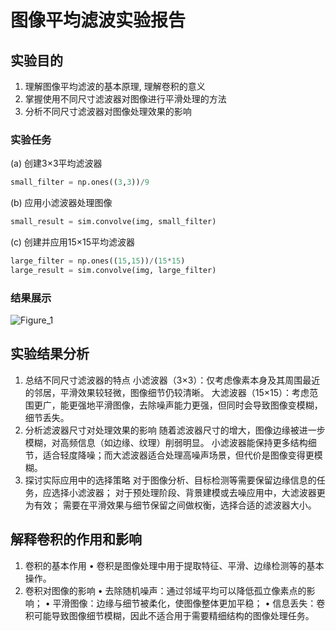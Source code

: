 # 图像平均滤波实验报告

## 实验目的
1. 理解图像平均滤波的基本原理, 理解卷积的意义
2. 掌握使用不同尺寸滤波器对图像进行平滑处理的方法
3. 分析不同尺寸滤波器对图像处理效果的影响

### 实验任务 

(a) 创建3×3平均滤波器
```python
small_filter = np.ones((3,3))/9
 ```
 (b) 应用小滤波器处理图像
```python
small_result = sim.convolve(img, small_filter)
 ```
 (c) 创建并应用15×15平均滤波器
```python
large_filter = np.ones((15,15))/(15*15)
large_result = sim.convolve(img, large_filter)
 ```

### 结果展示
![Figure_1](https://github.com/user-attachments/assets/d28554d9-143c-49b4-819b-93fd500a2fdd)


## 实验结果分析
1. 总结不同尺寸滤波器的特点
   小滤波器（3×3）：仅考虑像素本身及其周围最近的邻居，平滑效果较轻微，图像细节仍较清晰。
   大滤波器（15×15）：考虑范围更广，能更强地平滑图像，去除噪声能力更强，但同时会导致图像变模糊，细节丢失。
2. 分析滤波器尺寸对处理效果的影响
   随着滤波器尺寸的增大，图像边缘被进一步模糊，对高频信息（如边缘、纹理）削弱明显。
   小滤波器能保持更多结构细节，适合轻度降噪；而大滤波器适合处理高噪声场景，但代价是图像变得更模糊。
3. 探讨实际应用中的选择策略
   对于图像分析、目标检测等需要保留边缘信息的任务，应选择小滤波器；
   对于预处理阶段、背景建模或去噪应用中，大滤波器更为有效；
   需要在平滑效果与细节保留之间做权衡，选择合适的滤波器大小。

## 解释卷积的作用和影响
1. 卷积的基本作用
	•	卷积是图像处理中用于提取特征、平滑、边缘检测等的基本操作。
2. 卷积对图像的影响
	•	去除随机噪声：通过邻域平均可以降低孤立像素点的影响；
	•	平滑图像：边缘与细节被柔化，使图像整体更加平稳；
	•	信息丢失：卷积可能导致图像细节模糊，因此不适合用于需要精细结构的图像处理任务。
